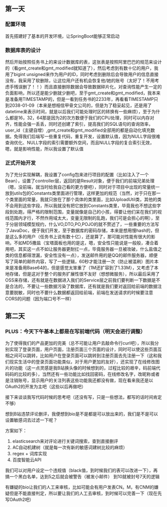 ## 第一天

### 配置环境

首先搭建好了基本的开发环境，让SpringBoot能够正常启动

### 数据库表的设计

然后开始按照任务书上的来设计数据库的表，这张表是按照阿里巴巴的规范来设计的（看gmt_create和gmt_modified就知道了），然后考虑到有数十亿的用户，我用了bigint unsigned来作为用户的ID，同时考虑到删除后会导致用户的信息直接没有，我采用了软删除，让这位用户还有机会恢复他/她的账号（太好了！不用考虑手残误删了！！）而且直接删除数据会导致数据碎片化，对查询性能产生一定的负面影响，所以还是能少删就少删吧，至于gmt_create和gmt_modified，我本来是准备用TIMESTAMP的，但是一看到任务书的2233年，再看看TIMESTAMP只到2038-01-09（本来是想相信甲骨文公司的，但是为了稳妥起见，还是用了datetime来表示时间，就是以后我们可能处理时区的转换有一些麻烦），至于为什么都是16，32，64那是因为2的次方数便于我们的CPU处理，同时可以内存对齐，性能会强一丢丢，同时还创建了索引，提高我们的SQL语句的查询效率，user_id（主键自增）,gmt_create和gmt_modified全部用的都是自动化填充数据。免得我们后端写一些重复代码，重复开发，设置默认值，因为NULL字段很难查询优化、NULL字段的索引需要额外空间，而且NULL字段的复合索引无效，嗯，就是影响性能，所以我设置了默认值

### 正式开始开发

为了充分实现解耦，我设置了config包来进行项目的配置（比如注入了一个Bean），设置了controller层，返回的是Result对象，便于我们的前端兄弟处理（嗯，没前端，就当时给我自己看的更方便吧），同时对于项目中出现的常量统一放到utils包的Constants类里面进行管理，这样更加的规范（当然，对于只在那一个类里面的常量，我就只放在了那个具体的类里面，比如UploadUtil类，其他的类不会用到这些字段，所以我就没有把它放到Constants类里，毕竟我也不想这些字段到处跑，得严格的限制范围，变量就像是自己的小孩，得要让他们呆在我们的视线范围内才行，不然作用域太大，变量无限制的乱跑，我们可是会担心的啊），至于分层领域模型规约，什么VO,DTO,PO,POJO的就不赘述了，一些重要的方法写了JavaDoc，便于我们开发，至于数据库的密码存储，本来是想用慢hash的，但是这么多的用户（任务书上说有数十亿），还是算了，那可能对性能有很大的影响，不如MD5撒盐（宝塔面板也用的是这，嗯，安全性只能说是一般般，凑合着用吧，其实这一点不如让服务器更耐扛一点，毕竟服务器一旦被攻破，什么盐值之类的信息都得泄漏，安全性没有一点），发送邮件用的是QQ的邮件服务器，顺便写了简单的邮件内容，写了一些逻辑，60秒才能注册一次（防止被滥刷）图片本来是准备用Base64的，但是感觉太笨重了（1M还扩容到了1.33M），又考虑了本地存储，但是这对于整个的服务扩展性很不友好（想想微服务），所以最后采用了OSS来存储，还有就是在数据进入我们的Service层之前我们要判断一下数据是不是合法的，不要让一些数据污染了数据库，还有就是我们要对返回给前端的数据注意要脱敏，同时也不要什么数据都返回给前端，前端在发送请求的时候要注意CORS的问题（因为端口号不一样）

## 第二天

### PLUS：今天下午基本上都是在写前端代码（明天会进行调整）
为了使得我们的产品更加的完美（总不可能让用户去敲命令行curl吧），所以我分别实现了登录页面，用户页面，注册页面三个页面的设计，同时可以使这些页面互相之间可以跳转，比如用户在登录页面可以跳转到注册页面去先注册一下（这和我们现实生活中的登录页面功能类似，对于用户更加的友好），还实现了在线修改图片的功能（这一点灵感是我B站换头像的时候想到的，过程比较的艰辛，码前端代码码的比较的多），当然还有一些功能比如找回密码，在线修改名字，改昵称或者是注销账号，显示用户的关注列表这些功能我还都没有做，现在看来我还是以OAuth2的开发为主吧（这些以后再做吧）

接下来谈谈我写代码时候的思考吧（还没有写，只是一些想法，都写的话时间肯定不够）

想到B站违禁评论删评，我便想到bio是不是都是可以放出来的，我们是不是可以设置敏感词去过滤一下呢？

方案如下：

1. elasticsearch来对评论进行关键词搜索，查到直接删评
2. AC自动机建树（就是每一次有新的敏感词建树比较的麻烦）
3. regex + 词库实现
4. 百度智能云API

我们可以对用户设定一个违规值（black值，到时候我们的表可以改进一下），再搞一个黑白名单，达到5之后就会被警告（被发小邮件） 到10就被封号7天的逻辑

有嫌疑的bio让我们的人工来审核，比如可能会有用户发表CN。M，有CNM的嫌疑但是不能直接判定，所以要让我们的人工去审核，到时候可以完善一下（现在先写OAuth2吧）

